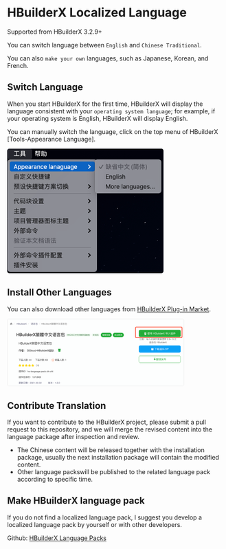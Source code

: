 # HBuilderX Localized Language

Supported from HBuilderX 3.2.9+

You can switch language between `English` and `Chinese Traditional`.

You can also `make your own` languages, such as Japanese, Korean, and French.

## Switch Language

When you start HBuilderX for the first time, HBuilderX will display the language consistent with your `operating system language`; for example, if your operating system is English, HBuilderX will display English.

You can manually switch the language, click on the top menu of HBuilderX [Tools-Appearance Language].

<img src="/static/snapshots/tutorial/settings/switch_language.png" style="zoom: 50%;border-radius: 10px;" />

## Install Other Languages

You can also download other languages from [HBuilderX Plug-in Market](https://ext.dcloud.net.cn/?cat1=1&cat2=12&orderBy=UpdatedDate).

<img src="/static/snapshots/tutorial/settings/download_language_pack.png" style="zoom: 40%;border-radius: 10px;border: 1px solid #eee;" />

## Contribute Translation

If you want to contribute to the HBuilderX project, please submit a pull request to this repository, and we will merge the revised content into the language package after inspection and review.

- The Chinese content will be released together with the installation package, usually the next installation package will contain the modified content.
- Other language packs​will be published to the related language pack according to specific time.

## Make HBuilderX language pack

If you do not find a localized language pack, I suggest you develop a localized language pack by yourself or with other developers.

Github: [HBuilderX Language Packs](https://github.com/dcloudio/hbuilderx-language-packs)
